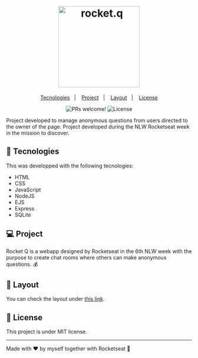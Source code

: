 <h1 align="center">
  <img alt="rocket.q" title="rocket.q" src="./public/assets/logo.svg" width="220px" />
</h1>

<p align="center">
  <a href="#-tecnologies">Tecnologies</a>&nbsp;&nbsp;&nbsp;|&nbsp;&nbsp;&nbsp;
  <a href="#-project">Project</a>&nbsp;&nbsp;&nbsp;|&nbsp;&nbsp;&nbsp;
  <a href="#-layout">Layout</a>&nbsp;&nbsp;&nbsp;|&nbsp;&nbsp;&nbsp;
  <a href="#memo-license">License</a>
</p>

<p align="center">
 <img src="https://img.shields.io/static/v1?label=PRs&message=welcome&color=49AA26&labelColor=000000" alt="PRs welcome!" />

  <img alt="License" src="https://img.shields.io/static/v1?label=license&message=MIT&color=49AA26&labelColor=000000">
</p>

Project developed to manage anonymous questions from users directed to the owner of the page. Project developed during the NLW Rocketseat week in the mission to discover.

## **🚀 Tecnologies**

This was developped with the following tecnologies:

- HTML
- CSS
- JavaScript
- NodeJS
- EJS
- Express
- SQLite

## **💻 Project**

Rocket Q is a webapp designed by Rocketseat in the 6th NLW week with the purpose to create chat rooms where others can make anonymous questions. 💰

## **🔖 Layout**

You can check the layout under [this link](https://www.figma.com/file/v3w1iRz1PUlN1iaUdnRl7K/Roquet.q-%2302-(Copy)?node-id=159%3A1143&viewport=-5165%2C-1035%2C1.6507904529571533).

## **📝 License**

This project is under MIT license.

---

Made with ♥ by myself together with Rocketseat 👋
